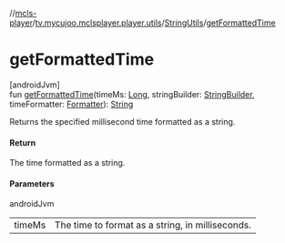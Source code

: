 //[mcls-player](../../../index.md)/[tv.mycujoo.mclsplayer.player.utils](../index.md)/[StringUtils](index.md)/[getFormattedTime](get-formatted-time.md)

# getFormattedTime

[androidJvm]\
fun [getFormattedTime](get-formatted-time.md)(timeMs: [Long](https://kotlinlang.org/api/latest/jvm/stdlib/kotlin/-long/index.html), stringBuilder: [StringBuilder](https://kotlinlang.org/api/latest/jvm/stdlib/kotlin.text/-string-builder/index.html), timeFormatter: [Formatter](https://developer.android.com/reference/kotlin/java/util/Formatter.html)): [String](https://kotlinlang.org/api/latest/jvm/stdlib/kotlin/-string/index.html)

Returns the specified millisecond time formatted as a string.

#### Return

The time formatted as a string.

#### Parameters

androidJvm

| | |
|---|---|
| timeMs | The time to format as a string, in milliseconds. |
